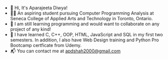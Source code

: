 * 👋 Hi, It's Aparajeeta Diwya!
* 👩‍💻 An aspiring student pursuing Computer Programming Analysis at Seneca College of Applied Arts and Technology in Toronto, Ontario.
* 🌱 I am still learning programming and would want to collaborate on any project of any kind!
* 📖 I have learned C, C++, OOP, HTML, JavaScript and SQL in my first two semesters. In addition, I also have Web Design training and Python Pro Bootcamp        certficate from Udemy.   
* 📬 You can contact me at apdshah2000@gmail.com
